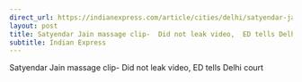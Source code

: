 ```yaml
---
direct_url: https://indianexpress.com/article/cities/delhi/satyendar-jain-massage-leak-video-ed-delhi-court-8283213/
layout: post
title: Satyendar Jain massage clip-  Did not leak video,  ED tells Delhi court
subtitle: Indian Express
---
```


Satyendar Jain massage clip-  Did not leak video,  ED tells Delhi court